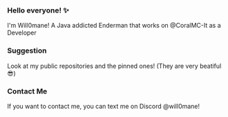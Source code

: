 ### Hello everyone! ✨
I'm Will0mane! A Java addicted Enderman that works on @CoralMC-It as a Developer

### Suggestion
Look at my public repositories and the pinned ones! (They are very beatiful 😎)

### Contact Me
If you want to contact me, you can text me on Discord @will0mane!

<!--
**Will0mane/Will0mane** is a ✨ _special_ ✨ repository because its `README.md` (this file) appears on your GitHub profile.

Here are some ideas to get you started:

- 🔭 I’m currently working on ...
- 🌱 I’m currently learning ...
- 👯 I’m looking to collaborate on ...
- 🤔 I’m looking for help with ...
- 💬 Ask me about ...
- 📫 How to reach me: ...
- 😄 Pronouns: ...
- ⚡ Fun fact: ...
-->
